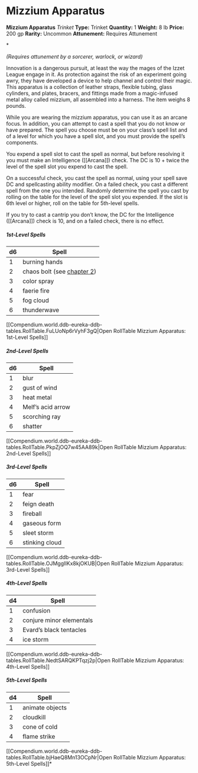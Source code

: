# Mizzium Apparatus

**Mizzium Apparatus**
_Trinket_
**Type:** Trinket
**Quantity:** 1
**Weight:** 8 lb
**Price:** 200 gp
**Rarity:** Uncommon
**Attunement:** Requires Attunement

*<div class="item-attunement"><i>(Requires attunement by a sorcerer, warlock, or wizard)</i><p>Innovation is a dangerous pursuit, at least the way the mages of the Izzet League engage in it. As protection against the risk of an experiment going awry, they have developed a device to help channel and control their magic. This apparatus is a collection of leather straps, flexible tubing, glass cylinders, and plates, bracers, and fittings made from a magic-infused metal alloy called mizzium, all assembled into a harness. The item weighs 8 pounds.

While you are wearing the mizzium apparatus, you can use it as an arcane focus. In addition, you can attempt to cast a spell that you do not know or have prepared. The spell you choose must be on your class’s spell list and of a level for which you have a spell slot, and you must provide the spell’s components.

You expend a spell slot to cast the spell as normal, but before resolving it you must make an Intelligence ([[Arcana]]) check. The DC is 10 + twice the level of the spell slot you expend to cast the spell.

On a successful check, you cast the spell as normal, using your spell save DC and spellcasting ability modifier. On a failed check, you cast a different spell from the one you intended. Randomly determine the spell you cast by rolling on the table for the level of the spell slot you expended. If the slot is 6th level or higher, roll on the table for 5th-level spells.

If you try to cast a cantrip you don’t know, the DC for the Intelligence ([[Arcana]]) check is 10, and on a failed check, there is no effect.</p>
<h5 id="1stLevelSpellsTable" class="quick-menu-exclude compendium-hr">1st-Level Spells</h5>
<div class="table-overflow-wrapper">
<table class="compendium-left-aligned-table">
<thead>
<tr>
<th>d6</th>
<th>Spell</th>
</tr>
</thead>
<tbody>
<tr>
<td>1</td>
<td>burning hands</td>
</tr>
<tr>
<td>2</td>
<td>chaos bolt (see <a title="chapter 2" href="https://www.dndbeyond.com/sources/ggtr/izzet-league#SpellChaosBolt">chapter 2</a>)</td>
</tr>
<tr>
<td>3</td>
<td>color spray</td>
</tr>
<tr>
<td>4</td>
<td>faerie fire</td>
</tr>
<tr>
<td>5</td>
<td>fog cloud</td>
</tr>
<tr>
<td>6</td>
<td>thunderwave</td>
</tr>
</tbody>
</table><div id="table-link">[[Compendium.world.ddb-eureka-ddb-tables.RollTable.FuLUoNp6rVyhF3gQ|Open RollTable Mizzium Apparatus: 1st-Level Spells]]
<h5 id="2ndLevelSpellsTable" class="quick-menu-exclude compendium-hr">2nd-Level Spells</h5>
<div class="table-overflow-wrapper">
<table class="compendium-left-aligned-table">
<thead>
<tr>
<th>d6</th>
<th>Spell</th>
</tr>
</thead>
<tbody>
<tr>
<td>1</td>
<td>blur</td>
</tr>
<tr>
<td>2</td>
<td>gust of wind</td>
</tr>
<tr>
<td>3</td>
<td>heat metal</td>
</tr>
<tr>
<td>4</td>
<td>Melf’s acid arrow</td>
</tr>
<tr>
<td>5</td>
<td>scorching ray</td>
</tr>
<tr>
<td>6</td>
<td>shatter</td>
</tr>
</tbody>
</table><div id="table-link">[[Compendium.world.ddb-eureka-ddb-tables.RollTable.PkpZjOQ7w45AA89k|Open RollTable Mizzium Apparatus: 2nd-Level Spells]]
<h5 id="3rdLevelSpellsTable" class="quick-menu-exclude compendium-hr">3rd-Level Spells</h5>
<div class="table-overflow-wrapper">
<table class="compendium-left-aligned-table">
<thead>
<tr>
<th>d6</th>
<th>Spell</th>
</tr>
</thead>
<tbody>
<tr>
<td>1</td>
<td>fear</td>
</tr>
<tr>
<td>2</td>
<td>feign death</td>
</tr>
<tr>
<td>3</td>
<td>fireball</td>
</tr>
<tr>
<td>4</td>
<td>gaseous form</td>
</tr>
<tr>
<td>5</td>
<td>sleet storm</td>
</tr>
<tr>
<td>6</td>
<td>stinking cloud</td>
</tr>
</tbody>
</table><div id="table-link">[[Compendium.world.ddb-eureka-ddb-tables.RollTable.OJMggIIKx8kjOKUB|Open RollTable Mizzium Apparatus: 3rd-Level Spells]]
<h5 id="4thLevelSpellsTable" class="quick-menu-exclude compendium-hr">4th-Level Spells</h5>
<div class="table-overflow-wrapper">
<table class="compendium-left-aligned-table">
<thead>
<tr>
<th>d4</th>
<th>Spell</th>
</tr>
</thead>
<tbody>
<tr>
<td>1</td>
<td>confusion</td>
</tr>
<tr>
<td>2</td>
<td>conjure minor elementals</td>
</tr>
<tr>
<td>3</td>
<td>Evard’s black tentacles</td>
</tr>
<tr>
<td>4</td>
<td>ice storm</td>
</tr>
</tbody>
</table><div id="table-link">[[Compendium.world.ddb-eureka-ddb-tables.RollTable.NedtSARQKPTqzj2p|Open RollTable Mizzium Apparatus: 4th-Level Spells]]
<h5 id="5thLevelSpellsTable" class="quick-menu-exclude compendium-hr">5th-Level Spells</h5>
<div class="table-overflow-wrapper">
<table class="compendium-left-aligned-table">
<thead>
<tr>
<th>d4</th>
<th>Spell</th>
</tr>
</thead>
<tbody>
<tr>
<td>1</td>
<td>animate objects</td>
</tr>
<tr>
<td>2</td>
<td>cloudkill</td>
</tr>
<tr>
<td>3</td>
<td>cone of cold</td>
</tr>
<tr>
<td>4</td>
<td>flame strike</td>
</tr>
</tbody>
</table><div id="table-link">[[Compendium.world.ddb-eureka-ddb-tables.RollTable.bjHaeQ8Mn13OCpNr|Open RollTable Mizzium Apparatus: 5th-Level Spells]]*